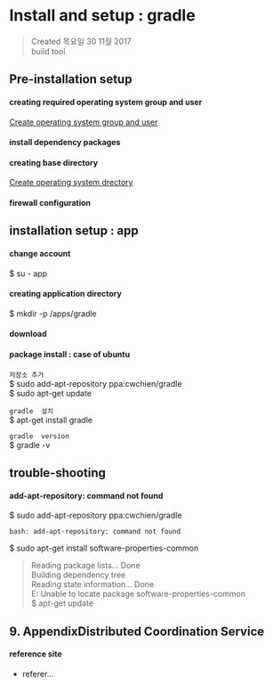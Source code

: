 # Install and setup : gradle

>Created 목요일 30 11월 2017  
build tool

## Pre-installation setup

#### creating required operating system group and user
[Create operating system group and user](../../TA/system/management.account.n.group.md)

#### install dependency packages

#### creating base directory
[Create operating system drectory](../../TA/system/management.directory.md)

#### firewall configuration

## installation setup : app

#### change account
$ su - app

#### creating application directory
$ mkdir -p /apps/gradle

#### download

#### package install : case of ubuntu
`저장소 추가`  
$ sudo add-apt-repository ppa:cwchien/gradle  
$ sudo apt-get update

`gradle  설치`  
$ apt-get install gradle

`gradle  version`  
$ gradle -v

## trouble-shooting

#### add-apt-repository: command not found
$ sudo add-apt-repository ppa:cwchien/gradle  
```
bash: add-apt-repository: command not found
```

$ sudo apt-get install software-properties-common  
>Reading package lists... Done  
Building dependency tree  
Reading state information... Done  
E: Unable to locate package software-properties-common  
$ apt-get update  

## 9. AppendixDistributed Coordination Service

#### reference site

* referer...


